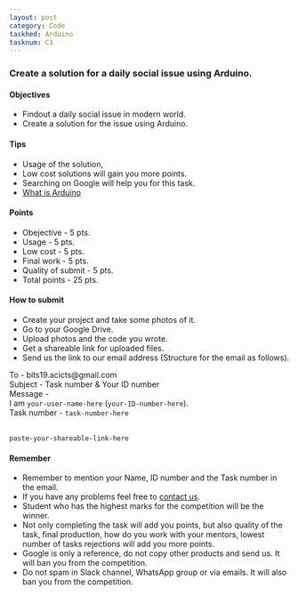 ```yaml
---
layout: post
category: Code
taskhed: Arduino
tasknum: C3
---
```

### Create a solution for a daily social issue using Arduino.


#### **Objectives**

- Findout a daily social issue in modern world.
- Create a solution for the issue using Arduino.

#### **Tips**

- Usage of the solution,
- Low cost solutions will gain you more points.
- Searching on Google will help you for this task.
- [What is Arduino](https://www.youtube.com/watch?v=CqrQmQqpHXc)

#### **Points**

- Obejective - 5 pts.
- Usage - 5 pts.
- Low cost - 5 pts.
- Final work - 5 pts.
- Quality of submit - 5 pts.
- <div class="total">Total points - 25 pts.</div>

#### **How to submit**

- Create your project and take some photos of it.
- Go to your Google Drive.
- Upload photos and the code you wrote.
- Get a shareable link for uploaded files.
- Send us the link to our email address (Structure for the email as follows).

<div class="highlightcode">
To - bits19.acicts@gmail.com
<br/>
Subject - Task number & Your ID number
<br/>
Message -
<br/>
I am <code>your-user-name-here</code> (<code>your-ID-number-here</code>).
<br/>
Task number - <code>task-number-here</code>
<br/><br/>

<code>paste-your-shareable-link-here</code>
<br/>
</div>

#### **Remember**
- Remember to mention your Name, ID number and the Task number in the email.
- If you have any problems feel free to <a href="../contact.html" target="_blank">contact us</a>.
- Student who has the highest marks for the competition will be the winner.
- Not only completing the task will add you points, but also quality of the task, final production, how do you work with your mentors, lowest number of tasks rejections will add you more points.
- Google is only a reference, do not copy other products and send us. It will ban you from the competition.
- Do not spam in Slack channel, WhatsApp group or via emails. It will also ban you from the competition.

